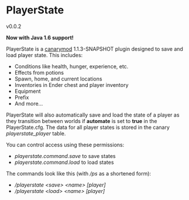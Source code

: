 PlayerState
===========
v0.0.2

__Now with Java 1.6 support!__

PlayerState is a [canarymod](http://www.canarymod.net/) 1.1.3-SNAPSHOT plugin designed to save and load player state. This includes:

* Conditions like health, hunger, experience, etc.
* Effects from potions
* Spawn, home, and current locations
* Inventories in Ender chest and player inventory
* Equipment
* Prefix
* And more...

PlayerState will also automatically save and load the state of a player as they transition between worlds if __automate__ is set to __true__ in the PlayerState.cfg. The data for all player states is stored in the canary _playerstate_player_ table.

You can control access using these permissions:

* _playerstate.command.save_ to save states
* _playerstate.command.load_ to load states

The commands look like this (with _/ps_ as a shortened form):

* _/playerstate &lt;save&gt; &lt;name&gt; [player]_
* _/playerstate &lt;load&gt; &lt;name&gt; [player]_
